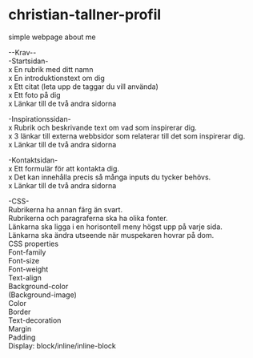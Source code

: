 # christian-tallner-profil
simple webpage about me

--Krav--  
-Startsidan-  
x En rubrik med ditt namn  
x En introduktionstext om dig  
x Ett citat (leta upp de taggar du vill använda)  
x Ett foto på dig  
x Länkar till de två andra sidorna  

-Inspirationssidan-  
x Rubrik och beskrivande text om vad som inspirerar dig.  
x 3 länkar till externa webbsidor som relaterar till det som inspirerar dig.   
x Länkar till de två andra sidorna  

-Kontaktsidan-  
x Ett formulär för att kontakta dig.  
x Det kan innehålla precis så många inputs du tycker behövs.  
x Länkar till de två andra sidorna  

-CSS-  
Rubrikerna ha annan färg än svart.  
Rubrikerna och paragraferna ska ha olika fonter.  
Länkarna ska ligga i en horisontell meny högst upp på varje sida.  
Länkarna ska ändra utseende när muspekaren hovrar på dom.  
CSS properties  
Font-family  
Font-size  
Font-weight  
Text-align  
Background-color  
(Background-image)  
Color  
Border  
Text-decoration  
Margin  
Padding  
Display: block/inline/inline-block  

